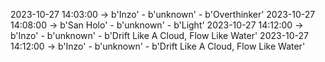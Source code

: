 2023-10-27 14:03:00 -> b'Inzo' - b'unknown' - b'Overthinker'
2023-10-27 14:08:00 -> b'San Holo' - b'unknown' - b'Light'
2023-10-27 14:12:00 -> b'Inzo' - b'unknown' - b'Drift Like A Cloud, Flow Like Water'
2023-10-27 14:12:00 -> b'Inzo' - b'unknown' - b'Drift Like A Cloud, Flow Like Water'
